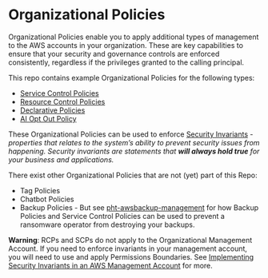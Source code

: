 # Organizational Policies

Organizational Policies enable you to apply additional types of management to the AWS accounts in your organization. These are key capabilities to ensure that your security and governance controls are enforced consistently, regardless if the privileges granted to the calling principal.

This repo contains example Organizational Policies for the following types:
* [Service Control Policies](Policies/README.md)
* [Resource Control Policies](ResourceControlPolicies)
* [Declarative Policies](DeclarativePolicies)
* [AI Opt Out Policy](AI_OPTOUT.md)

These Organizational Policies can be used to enforce [Security Invariants](Invariants.md) - *properties that relates to the system’s ability to prevent security issues from happening. Security invariants are statements that **will always hold true** for your business and applications.*

There exist other Organizational Policies that are not (yet) part of this Repo:
* Tag Policies
* Chatbot Policies
* Backup Policies - But see [pht-awsbackup-management](https://github.com/primeharbor/pht-awsbackup-management) for how Backup Policies and Service Control Policies can be used to prevent a ransomware operator from destroying your backups.

**Warning**: RCPs and SCPs do not apply to the Organizational Management Account. If you need to enforce invariants in your management account, you will need to use and apply Permissions Boundaries. See [Implementing Security Invariants in an AWS Management Account](https://www.primeharbor.com/blog/payer-invariants/) for more.